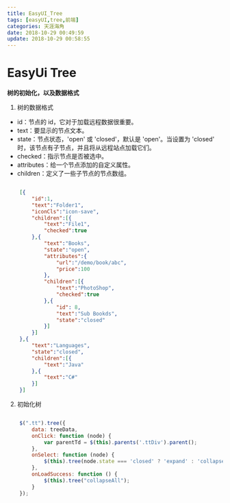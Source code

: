 ```yaml
---
title: EasyUI_Tree
tags: [easyUI,tree,前端]
categories: 天涯海角
date: 2018-10-29 00:49:59
update: 2018-10-29 00:58:55
---
```

# EasyUi Tree
 **树的初始化，以及数据格式** 
<!--more-->
1. 树的数据格式
  + id：节点的 id，它对于加载远程数据很重要。
  + text：要显示的节点文本。
  + state：节点状态，'open' 或 'closed'，默认是 'open'。当设置为 'closed' 时，该节点有子节点，并且将从远程站点加载它们。
  + checked：指示节点是否被选中。
  + attributes：给一个节点添加的自定义属性。
  + children：定义了一些子节点的节点数组。

```json

    [{
        "id":1,
        "text":"Folder1",
        "iconCls":"icon-save",
        "children":[{
            "text":"File1",
            "checked":true
        },{
            "text":"Books",
            "state":"open",
            "attributes":{
                "url":"/demo/book/abc",
                "price":100
            },
            "children":[{
                "text":"PhotoShop",
                "checked":true
            },{
                "id": 8,
                "text":"Sub Bookds",
                "state":"closed"
            }]
        }]
    },{
        "text":"Languages",
        "state":"closed",
        "children":[{
            "text":"Java"
        },{
            "text":"C#"
        }]
    }]
```
2. 初始化树

```javascript

    $(".tt").tree({
        data: treeData,
        onClick: function (node) {
            var parentTd = $(this).parents('.ttDiv').parent();
        },
        onSelect: function (node) {
            $(this).tree(node.state === 'closed' ? 'expand' : 'collapse', node.target);
        },
        onLoadSuccess: function () {
            $(this).tree("collapseAll");
        }
    });

```
